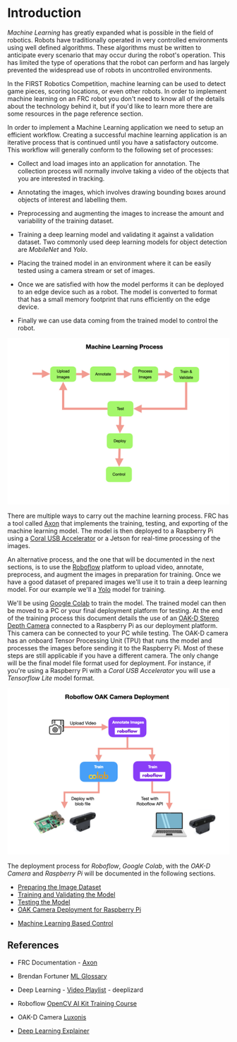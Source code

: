 # Introduction
*Machine Learning* has greatly expanded what is possible in the field of robotics. Robots have traditionally operated in very controlled environments using well defined algorithms.  These algorithms must be written to anticipate every scenario that may occur during the robot's operation. This has limited the type of operations that the robot can perform and has largely prevented the widespread use of robots in uncontrolled environments. 

In the FIRST Robotics Competition, machine learning can be used to detect game pieces, scoring locations, or even other robots.  In order to implement machine learning on an FRC robot you don't need to know all of the details about the technology behind it, but if you'd like to learn more there are some resources in the page reference section. 

In order to implement a Machine Learning application we need to setup an efficient workflow. Creating a successful machine learning application is an iterative process that is continued until you have a satisfactory outcome.  This workflow will generally conform to the following set of processes:

- Collect and load images into an application for annotation.  The collection process will normally involve taking a video of the objects that you are interested in tracking.

- Annotating the images, which involves drawing bounding boxes around objects of interest and labelling them.

- Preprocessing and augmenting the images to increase the amount and variability of the training dataset.  

- Training a deep learning model and validating it against a validation dataset. Two commonly used deep learning models for object detection are *MobileNet* and *Yolo*.

- Placing the trained model in an environment where it can be easily tested using a camera stream or set of images.  

- Once we are satisfied with how the model performs it can be deployed to an edge device such as a robot.  The model is converted to format that has a small memory footprint that runs efficiently on the edge device.

- Finally we can use data coming from the trained model to control the robot.  

![Machine Learning Process](../images/FRCMachineLearning/FRCMachineLearning.001.jpeg)

There are multiple ways to carry out the machine learning process.  FRC has a tool called [Axon](https://docs.wpilib.org/en/stable/docs/software/wpilib-tools/axon/introduction.html) that implements the training, testing, and exporting of the machine learning model. The model is then deployed to a Raspberry Pi using a [Coral USB Accelerator](https://coral.ai/products/accelerator) or a Jetson for real-time processing of the images. 

An alternative process, and the one that will be documented in the next sections, is to use the [Roboflow](https://roboflow.com) platform to upload video, annotate, preprocess, and augment the images in preparation for training. Once we have a good dataset of prepared images we'll use it to train a deep learning model.  For our example we'll a [Yolo](https://pjreddie.com/darknet/yolo/) model for training.  

We'll be using [Google Colab](https://colab.research.google.com/?utm_source=scs-index) to train the model.  The trained model can then be moved to a PC or your final deployment platform for testing.  At the end of the training process this document details the use of an [OAK-D Stereo Depth Camera](https://shop.luxonis.com/products/1098obcenclosure)  connected to a Raspberry Pi as our deployment platform.  This camera can be connected to your PC while testing.  The OAK-D camera has an onboard Tensor Processing Unit (TPU) that runs the model and processes the images before sending it to the Raspberry Pi. Most of these steps are still applicable if you have a different camera.  The only change will be the final model file format used for deployment.  For instance, if you're using a Raspberry Pi with a *Coral USB Accelerator* you will use a *Tensorflow Lite* model format.

![Roboflow OAK-D Process](../images/FRCMachineLearning/FRCMachineLearning.002.jpeg)

The deployment process for *Roboflow*, *Google Colab*, with the *OAK-D Camera* and *Raspberry Pi* will be documented in the following sections.


- [Preparing the Image Dataset](MLProcessImages.md)
- [Training and Validating the Model](MLTraining.md)
- [Testing the Model](MLDesktopTesting.md)
- [OAK Camera Deployment for Raspberry Pi](MLRomiDeploymentOAK.md)
<!-- - [OAK Camera Deployment for Jetson Nano ](MLJetsonDeployment.md)
- [USB Camera Deployment for Raspberry Pi](MLRomiDeployment.md)
- [USB Camera Deployment for Jetson Nano](MLJetsonDeployment.md) -->
- [Machine Learning Based Control](MLControl.md)

## References
- FRC Documentation - [Axon](https://docs.wpilib.org/en/stable/docs/software/wpilib-tools/axon/introduction.html)

- Brendan Fortuner [ML Glossary](https://ml-cheatsheet.readthedocs.io/en/latest/nn_concepts.html)

- Deep Learning - [Video Playlist](https://www.youtube.com/playlist?list=PLZbbT5o_s2xq7LwI2y8_QtvuXZedL6tQU) - deeplizard

- Roboflow [OpenCV AI Kit Training Course](https://roboflow.com/course)

- OAK-D Camera [Luxonis](https://www.luxonis.com)

- [Deep Learning Explainer](https://poloclub.github.io/cnn-explainer/)

<!-- - Zebra Labs [ZebraVision 7.0](https://drive.google.com/file/d/1a6TjJwKlH-76vkAthQSiNZgopLMd_BW_/view) -->